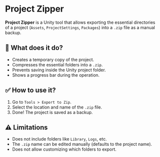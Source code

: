 # Project Zipper

**Project Zipper** is a Unity tool that allows exporting the essential directories of a project (`Assets`, `ProjectSettings`, `Packages`) into a `.zip` file as a manual backup.

## 🧰 What does it do?

- Creates a temporary copy of the project.
- Compresses the essential folders into a `.zip`.
- Prevents saving inside the Unity project folder.
- Shows a progress bar during the operation.

## ✅ How to use it?

1. Go to `Tools > Export to Zip`.
2. Select the location and name of the `.zip` file.
3. Done! The project is saved as a backup.

## ⚠️ Limitations

- Does not include folders like `Library`, `Logs`, etc.
- The `.zip` name can be edited manually (defaults to the project name).
- Does not allow customizing which folders to export.
